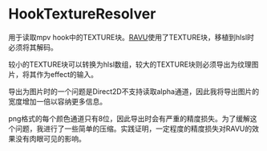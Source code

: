 # HookTextureResolver

用于读取mpv hook中的TEXTURE块。[RAVU](https://github.com/bjin/mpv-prescalers)使用了TEXTURE块，移植到hlsl时必须将其解码。

较小的TEXTURE块可以转换为hlsl数组，较大的TEXTURE块则必须导出为纹理图片，将其作为effect的输入。

导出为图片时的一个问题是Direct2D不支持读取alpha通道，因此我将导出图片的宽度增加一倍以容纳更多信息。

png格式的每个颜色通道只有8位，因此导出时会有严重的精度损失。为了缓解这个问题，我进行了一些简单的压缩。实践证明，一定程度的精度损失对RAVU的效果没有肉眼可见的影响。

